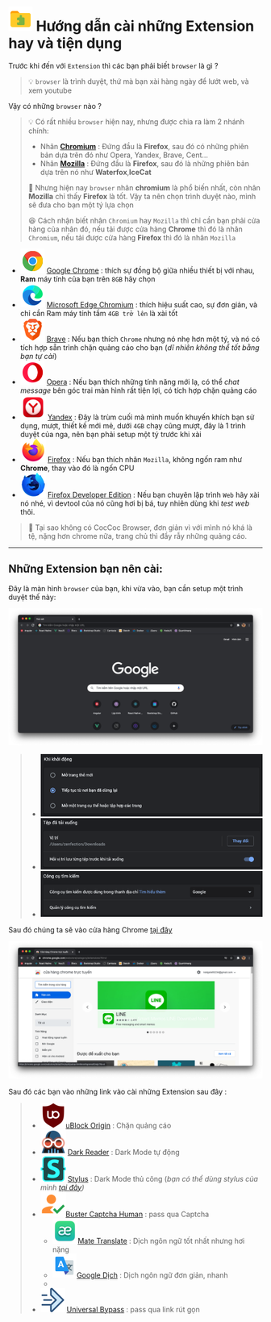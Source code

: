 # ![icons8-extensions_folder.png](https://raw.githubusercontent.com/Zenfection/Image/master/2021/01/10-09-26-29-icons8-extensions_folder.png) Hướng dẫn cài những Extension hay và tiện dụng

Trước khi đến với `Extension` thì các bạn phải biết `browser` là gì ?

> 💡 `browser` là trình duyệt, thứ mà bạn xài hàng ngày để lướt web, và xem youtube

Vậy có những `browser` nào ?

> 💡 Có rất nhiều `browser` hiện nay, nhưng được chia ra làm 2 nhánh chính:
> 
> - Nhân **[Chromium](https://vi.wikipedia.org/wiki/Chromium_(tr%C3%ACnh_duy%E1%BB%87t))** : Đứng đầu là **Firefox**, sau đó có những phiên bản dựa trên đó như Opera, Yandex, Brave, Cent...
> - Nhân **[Mozilla](https://vi.wikipedia.org/wiki/Tập_đoàn_Mozilla)** :  Đứng đầu là  **Firefox**, sau đó là những phiên bản dựa trên nó như **Waterfox**,**IceCat** 
> 
> 🤣 Nhưng hiện nay `browser` nhân **chromium** là phổ biến nhất, còn nhân **Mozilla** chỉ thấy **Firefox** là tốt. Vậy ta nên chọn trình duyệt nào, mình sẽ đưa cho bạn một tý lựa chọn
> 
> 😆 Cách nhận biết nhân `Chromium` hay `Mozilla` thì chỉ cần bạn phải cửa hàng của nhân đó, nếu tải được cửa hàng **Chrome** thì đó là nhân `Chromium`, nếu tải được cửa hàng **Firefox** thì đó là nhân `Mozilla`

- ![icons8chromepng](https://raw.githubusercontent.com/Zenfection/Image/master/2021/01/10-09-39-56-icons8-chrome.png) [Google Chrome](https://www.google.com/intl/vi_vn/chrome/) : thích sự đồng bộ giữa nhiều thiết bị với nhau, **Ram** máy tính của bạn trên `8GB` hãy chọn
- ![icons8-microsoft_edge.png](https://raw.githubusercontent.com/Zenfection/Image/master/2021/01/10-09-41-12-icons8-microsoft_edge.png) [Microsoft Edge Chromium](https://www.microsoft.com/vi-vn/edge) : thích hiệu suất cao, sự đơn giản, và chỉ cần Ram máy tính tầm `4GB trở lên` là xài tốt
- ![icons8-brave_web_browser.png](https://raw.githubusercontent.com/Zenfection/Image/master/2021/01/10-09-42-58-icons8-brave_web_browser.png) [Brave](https://brave.com/) : Nếu bạn thích `Chrome` nhưng nó nhẹ hơn một tý, và nó có tích hợp sẵn trình chặn quảng cáo cho bạn (*dĩ nhiên không thể tốt bằng bạn tự cài*)
- ![icons8-opera.png](https://raw.githubusercontent.com/Zenfection/Image/master/2021/01/10-09-45-22-icons8-opera.png) [Opera](https://www.opera.com/vi) : Nếu bạn thích những tính năng mới lạ, có thể *chat message* bên góc trai màn hình rất tiện lợi, có tích hợp chặn quảng cáo
- ![Yandex_Browser.png](https://raw.githubusercontent.com/Zenfection/Image/master/2021/01/10-09-48-22-Yandex_Browser.png) [Yandex](https://browser.yandex.com/) : Đây là trùm cuối mà mình muốn khuyến khích bạn sử dụng, mượt, thiết kế mới mẻ, dưới `4GB` chạy cũng mượt, đây là 1 trình duyệt của nga, nên bạn phải setup một tý trước khi xài
- ![815px-Firefox_logo,_2019.svg - 01.png](https://raw.githubusercontent.com/Zenfection/Image/master/2021/01/10-09-51-28-815px-Firefox_logo%2C_2019.svg%20-%2001.png) [Firefox](https://www.mozilla.org/vi/firefox/new/) : Nếu bạn thích nhân `Mozilla`, không ngốn ram như **Chrome**, thay vào đó là ngốn CPU
- ![logo-developer-quantum - 01.png](https://raw.githubusercontent.com/Zenfection/Image/master/2021/01/10-09-53-35-logo-developer-quantum%20-%2001.png) [Firefox Developer Edition](https://www.mozilla.org/vi/firefox/developer/) : Nếu bạn chuyên lập trình `Web` hãy xài nó nhé, vì devtool của nó cũng hơi bị bá, tuy nhiên dùng khi *test web* thôi.

> 👻 Tại sao không có CocCoc Browser, đơn giản vì với mình nó khá là tệ, nặng hơn chrome nữa, trang chủ thì đầy rẫy những quảng cáo.

---

## Những Extension bạn nên cài:

Đây là màn hình `browser` của bạn, khi vừa vào, bạn cần setup một trình duyệt thế này:

![Ảnh chụp Màn hình 2021-01-10 lúc 09.56.32.png](https://raw.githubusercontent.com/Zenfection/Image/master/2021/01/10-09-56-40-A%CC%89nh%20chu%CC%A3p%20Ma%CC%80n%20hi%CC%80nh%202021-01-10%20lu%CC%81c%2009.56.32.png)

> - ![Ảnh chụp Màn hình 2021-01-10 lúc 09.57.25.png](https://raw.githubusercontent.com/Zenfection/Image/master/2021/01/10-09-57-29-A%CC%89nh%20chu%CC%A3p%20Ma%CC%80n%20hi%CC%80nh%202021-01-10%20lu%CC%81c%2009.57.25.png)
> - ![Ảnh chụp Màn hình 2021-01-10 lúc 09.58.12.png](https://raw.githubusercontent.com/Zenfection/Image/master/2021/01/10-09-58-19-A%CC%89nh%20chu%CC%A3p%20Ma%CC%80n%20hi%CC%80nh%202021-01-10%20lu%CC%81c%2009.58.12.png)
> - ![Ảnh chụp Màn hình 2021-01-10 lúc 09.58.40.png](https://raw.githubusercontent.com/Zenfection/Image/master/2021/01/10-09-58-46-A%CC%89nh%20chu%CC%A3p%20Ma%CC%80n%20hi%CC%80nh%202021-01-10%20lu%CC%81c%2009.58.40.png)

Sau đó chúng ta sẽ vào cửa hàng Chrome [tại đây](https://chrome.google.com/webstore/category/extensions?hl=vi)

![Ảnh chụp Màn hình 2021-01-10 lúc 09.59.11.png](https://raw.githubusercontent.com/Zenfection/Image/master/2021/01/10-09-59-31-A%CC%89nh%20chu%CC%A3p%20Ma%CC%80n%20hi%CC%80nh%202021-01-10%20lu%CC%81c%2009.59.11.png)

Sau đó các bạn vào những link vào cài những Extension sau đây : 

> - ![1024px-UBlock_Origin.svg - 01.png](https://raw.githubusercontent.com/Zenfection/Image/master/2021/01/10-10-02-54-1024px-UBlock_Origin.svg%20-%2001.png)[uBlock Origin](https://chrome.google.com/webstore/detail/ublock-origin/cjpalhdlnbpafiamejdnhcphjbkeiagm?hl=vi) : Chặn quảng cáo
> - ![darkreader.png](https://raw.githubusercontent.com/Zenfection/Image/master/2021/01/10-10-01-50-darkreader.png) [Dark Reader](https://chrome.google.com/webstore/detail/dark-reader/eimadpbcbfnmbkopoojfekhnkhdbieeh?hl=vi) : Dark Mode tự động
> - ![Stylus_logo - 01.png](https://raw.githubusercontent.com/Zenfection/Image/master/2021/01/10-10-08-08-Stylus_logo%20-%2001.png) [Stylus](https://chrome.google.com/webstore/detail/stylus/clngdbkpkpeebahjckkjfobafhncgmne) : Dark Mode thủ công (*bạn có thể dùng stylus của mình [tại đây](https://github.com/Zenfection/Tips/raw/master/Extension/stylus-2021-01-10.json))*
> - ![busterhuman.png](https://raw.githubusercontent.com/Zenfection/Image/master/2021/01/10-10-07-11-busterhuman.png)[Buster Captcha Human](https://chrome.google.com/webstore/detail/buster-captcha-solver-for/mpbjkejclgfgadiemmefgebjfooflfhl) : pass qua Captcha
>   - ![Mate_Translate_Alt.png](https://raw.githubusercontent.com/Zenfection/Image/master/2021/01/10-10-06-18-Mate_Translate_Alt.png)[Mate Translate](https://chrome.google.com/webstore/detail/mate-translate-%E2%80%93-translat/ihmgiclibbndffejedjimfjmfoabpcke) : Dịch ngôn ngữ tốt nhất nhưng hơi nặng
>   - ![icons8-google_translate.png](https://raw.githubusercontent.com/Zenfection/Image/master/2021/01/10-10-59-40-icons8-google_translate.png)[Google Dịch](https://chrome.google.com/webstore/detail/google-translate/aapbdbdomjkkjkaonfhkkikfgjllcleb?hl=vi) : Dịch ngôn ngữ đơn giản, nhanh
>   - 
> - ![48.png](https://raw.githubusercontent.com/Zenfection/Image/master/2021/01/10-10-13-05-48.png) [Universal Bypass](https://universal-bypass.org/) : pass qua link rút gọn
